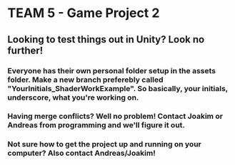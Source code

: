 # TEAM 5 - Game Project 2

## Looking to test things out in Unity? Look no further!

### Everyone has their own personal folder setup in the assets folder. Make a new branch preferebly called "YourInitials_ShaderWorkExample". So basically, your initials, underscore, what you're working on.

### Having merge conflicts? Well no problem! Contact Joakim or Andreas from programming and we'll figure it out.

### Not sure how to get the project up and running on your computer? Also contact Andreas/Joakim!
